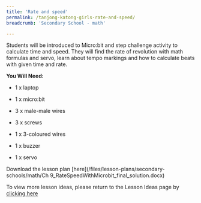 ```yaml
---
title: 'Rate and speed'
permalink: /tanjong-katong-girls-rate-and-speed/
breadcrumb: 'Secondary School - math'

---
```



Students will be introduced to Micro:bit and step challenge activity to calculate time and speed. They will find the rate of revolution with math formulas and servo, learn about tempo markings and how to calculate beats with given time and rate. 

**You Will Need:**

* 1 x laptop

* 1 x micro:bit

* 3 x male-male wires

* 3 x screws

* 1 x 3-coloured wires

* 1 x buzzer

* 1 x servo


Download the lesson plan [here](/files/lesson-plans/secondary-schools/math/Ch 9_RateSpeedWithMicrobit_final_solution.docx)

To view more lesson ideas, please return to the Lesson Ideas page by [clicking here](/in-schools/digital-maker/lesson-ideas-secondary/)
